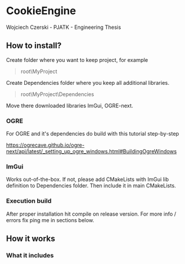 # CookieEngine
Wojciech Czerski - PJATK - Engineering Thesis

## How to install?
Create folder where you want to keep project, for example 
> root\MyProject

Create Dependencies folder where you keep all additional libraries.
> root\MyProject\Dependencies

Move there downloaded libraries ImGui, OGRE-next.

### OGRE

For OGRE and it's dependencies do build with this tutorial step-by-step 

https://ogrecave.github.io/ogre-next/api/latest/_setting_up_ogre_windows.html#BuildingOgreWindows

### ImGui

Works out-of-the-box. If not, please add CMakeLists with ImGui lib definition to Dependencies folder.
Then include it in main CMakeLists.

### Execution build

After proper installation hit compile on release version. 
For more info / errors fix ping me in sections below.

## How it works

### What it includes

